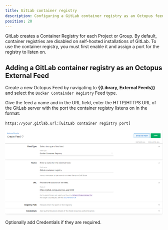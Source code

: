 ```yaml
---
title: GitLab container registry
description: Configuring a GitLab container registry as an Octopus feed.
position: 20
---
```

GitLab creates a Container Registry for each Project or Group.  By default, container registries are disabled on self-hosted installations of GitLab.  To use the container registry, you must first enable it and assign a port for the registry to listen on.

## Adding a GitLab container registry as an Octopus External Feed
Create a new Octopus Feed by navigating to **{{Library, External Feeds}}** and select the `Docker Containder Registry` Feed type. 

Give the feed a name and in the URL field, enter the HTTP/HTTPS URL of the GitLab server with the port the container registry listens on in the format:

`https://your.gitlab.url:[GitLab container registry port]`

![GitLab NuGet Feed](images/gitlab-container-feed.png)

Optionally add Credentials if they are required.
